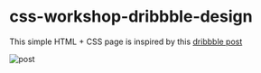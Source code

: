 # css-workshop-dribbble-design
This simple HTML + CSS page is inspired by this [dribbble post](https://dribbble.com/shots/14980870/attachments/6700734?mode=media)

![post](https://cdn.dribbble.com/users/5031392/screenshots/14980870/media/cdfad751274b44ceacaa2ac8ca2e9ed4.png)
